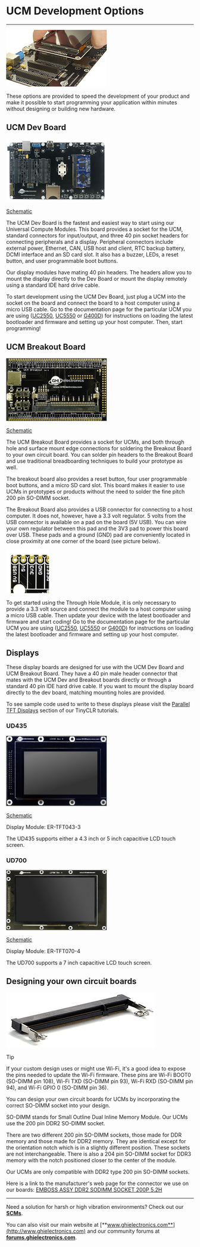 # UCM Development Options
---
![G400 Dev Board](../ucm/images/accessories-noborder.jpg)

These options are provided to speed the development of your product and make it possible to start programming your application within minutes without designing or building new hardware.

## UCM Dev Board
![UCM Dev board](images/ucm-dev-board-noborder.jpg)

[Schematic](http://files.ghielectronics.com/downloads/Schematics/Systems/UCM%20Dev%20Board%20Rev%20E%20Schematic.pdf)

The UCM Dev Board is the fastest and easiest way to start using our Universal Compute Modules. This board provides a socket for the UCM, standard connectors for input/output, and three 40 pin socket headers for connecting peripherals and a display. Peripheral connectors include external power, Ethernet, CAN, USB host and client, RTC backup battery, DCMI interface and an SD card slot.  It also has a buzzer, LEDs, a reset button, and user programmable boot buttons.

Our display modules have mating 40 pin headers. The headers allow you to mount the display directly to the Dev Board or mount the display remotely using a standard IDE hard drive cable.
  
To start development using the UCM Dev Board, just plug a UCM into the socket on the board and connect the board to a host computer using a micro USB cable. Go to the documentation page for the particular UCM you are using ([UC2550](uc2550.md), [UC5550](uc5550.md) or [G400D](g400d.md)) for instructions on loading the latest bootloader and firmware and setting up your host computer. Then, start programming!

## UCM Breakout Board
![UCM Breakout](images/ucm-breakout.jpg)

[Schematic](http://files.ghielectronics.com/downloads/Schematics/Systems/UCM%20Breakout%20Rev%20C%20Schematic.pdf)

The UCM Breakout Board provides a socket for UCMs, and both through hole and surface mount edge connections for soldering the Breakout Board to your own circuit board. You can solder pin headers to the Breakout Board and use traditional breadboarding techniques to build your prototype as well.

The breakout board also provides a reset button, four user programmable boot buttons, and a micro SD card slot. This board makes it easier to use UCMs in prototypes or products without the need to solder the fine pitch 200 pin SO-DIMM socket.

The Breakout Board also provides a USB connector for connecting to a host computer. It does not, however, have a 3.3 volt regulator. 5 volts from the USB connector is available on a pad on the board (5V USB). You can wire your own regulator between this pad and the 3V3 pad to power this board over USB. These pads and a ground (GND) pad are conveniently located in close proximity at one corner of the board (see picture below).

![UCM Breakout Power Pins](images/ucm-breakout-power-pins.jpg)

To get started using the Through Hole Module, it is only necessary to provide a 3.3 volt source and connect the module to a host computer using a micro USB cable. Then update your device with the latest bootloader and firmware and start coding! Go to the documentation page for the particular UCM you are using ([UC2550](uc2550.md), [UC5550](uc5550.md) or [G400D](g400d.md)) for instructions on loading the latest bootloader and firmware and setting up your host computer.

## Displays

These display boards are designed for use with the UCM Dev Board and UCM Breakout Board. They have a 40 pin male header connector that mates with the UCM Dev and Breakout boards directly or through a standard 40 pin IDE hard drive cable. If you want to mount the display board directly to the dev board, matching mounting holes are provided.

To see sample code used to write to these displays please visit the [Parallel TFT Displays](../../software/tinyclr/tutorials/display.md#parallel-tft-displays) section of our TinyCLR tutorials.

### UD435
![UD435](images/ud435.jpg)

[Schematic](http://files.ghielectronics.com/downloads/Schematics/Systems/UD435%20Rev%20A%20Schematic.pdf)

Display Module: ER-TFT043-3

The UD435 supports either a 4.3 inch or 5 inch capacitive LCD touch screen.

### UD700
![UD700](images/ud700.jpg)

[Schematic](http://files.ghielectronics.com/downloads/Schematics/Systems/UD700%20Rev%20A%20Schematic.pdf)

Display Module: ER-TFT070-4

The UD700 supports a 7 inch capacitive LCD touch screen.

## Designing your own circuit boards
![200 pin DDR2 SO-DIMM socket](images/200-pin-ddr2-so-dimm.jpg)

> [!Tip]
> If your custom design uses or might use Wi-Fi, it's a good idea to expose the pins needed to update the Wi-Fi firmware. These pins are Wi-Fi BOOT0 (SO-DIMM pin 108), Wi-Fi TXD (SO-DIMM pin 93), Wi-Fi RXD (SO-DIMM pin 94), and Wi-Fi GPIO 0 (SO-DIMM pin 36).

You can design your own circuit boards for UCMs by incorporating the correct SO-DIMM socket into your design.

SO-DIMM stands for Small Outline Dual Inline Memory Module. Our UCMs use the 200 pin DDR2 SO-DIMM socket.

There are two different 200 pin SO-DIMM sockets, those made for DDR memory and those made for DDR2 memory. They are identical except for the orientation notch which is in a slightly different position. These sockets are not interchangeable. There is also a 204 pin SO-DIMM socket for DDR3 memory with the notch positioned closer to the center of the module.

Our UCMs are only compatible with DDR2 type 200 pin SO-DIMM sockets.

Here is a link to the manufacturer's web page for the connector we use on our boards: [EMBOSS ASSY DDR2 SODIMM SOCKET 200P 5.2H](http://www.te.com/usa-en/product-1565917-4.html)

***

Need a solution for harsh or high vibration environments? Check out our [**SCMs**](../scm/intro.md).

You can also visit our main website at [**www.ghielectronics.com**](http://www.ghielectronics.com) and our community forums at [**forums.ghielectronics.com**](https://forums.ghielectronics.com/).
